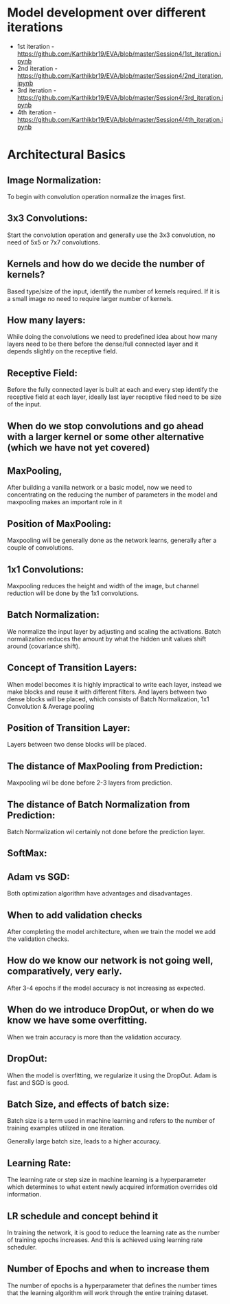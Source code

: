 # Model development over different iterations

  * 1st iteration - https://github.com/Karthikbr19/EVA/blob/master/Session4/1st_iteration.ipynb
  * 2nd iteration - https://github.com/Karthikbr19/EVA/blob/master/Session4/2nd_iteration.ipynb
  * 3rd iteration - https://github.com/Karthikbr19/EVA/blob/master/Session4/3rd_iteration.ipynb
  * 4th iteration - https://github.com/Karthikbr19/EVA/blob/master/Session4/4th_iteration.ipynb

# Architectural Basics

## Image Normalization:
   To begin with convolution operation normalize the images first.
   
## 3x3 Convolutions:
   Start the convolution operation and generally use the 3x3 convolution, no need of 5x5 or 7x7 convolutions.   
   
## Kernels and how do we decide the number of kernels?
   Based type/size of the input, identify the number of kernels required. If it is a small image no need to require larger number of kernels. 

## How many layers:
   While doing the convolutions we need to predefined idea about how many layers need to be there before the dense/full connected layer and it depends slightly on the receptive field.
   
## Receptive Field:
   Before the fully connected layer is built at each and every step identify the receptive field at each layer, ideally last layer receptive filed need to be size of the input. 
   
## When do we stop convolutions and go ahead with a larger kernel or some other alternative (which we have not yet covered)

## MaxPooling,
   After building a vanilla network or a basic model, now we need to concentrating on the reducing the number of parameters in the model and maxpooling makes an important role in it

## Position of MaxPooling:
   Maxpooling will be generally done as the network learns, generally after a couple of convolutions.
   
## 1x1 Convolutions: 
   Maxpooling reduces the height and width of the image, but channel reduction will be done by the 1x1 convolutions.

## Batch Normalization: 
   We normalize the input layer by adjusting and scaling the activations. Batch normalization reduces the amount by what the hidden unit values shift around (covariance shift). 
   
## Concept of Transition Layers: 
   When model becomes it is highly impractical to write each layer, instead we make blocks and reuse it with different filters. And layers between two dense blocks will be placed, which consists of Batch Normalization, 1x1 Convolution &
Average pooling

## Position of Transition Layer:
   Layers between two dense blocks will be placed.

## The distance of MaxPooling from Prediction:
   Maxpooling wil be done before 2-3 layers from prediction.

## The distance of Batch Normalization from Prediction: 
   Batch Normalization wil certainly not done before the prediction layer.

## SoftMax: 

## Adam vs SGD:

   Both optimization algorithm have advantages and disadvantages. 

## When to add validation checks
   After completing the model architecture, when we train the model we add the validation checks.
   
## How do we know our network is not going well, comparatively, very early. 
   After 3-4 epochs if the model accuracy is not increasing as expected.  
   
## When do we introduce DropOut, or when do we know we have some overfitting.
   When we train accuracy is more than the validation accuracy.
  

## DropOut:
   When the model is overfitting, we regularize it using the DropOut. Adam is fast and SGD is good.
   
## Batch Size, and effects of batch size:
   Batch size is a term used in machine learning and refers to the number of training examples utilized in one iteration.
      
   Generally large batch size, leads to a higher accuracy.

## Learning Rate:
   The learning rate or step size in machine learning is a hyperparameter which determines to what extent newly acquired information overrides old information.

## LR schedule and concept behind it
   In training the network, it is good to reduce the learning rate as the number of training epochs increases. And this is achieved using learning rate scheduler.

## Number of Epochs and when to increase them
   The number of epochs is a hyperparameter that defines the number times that the learning algorithm will work through the entire training dataset. 










